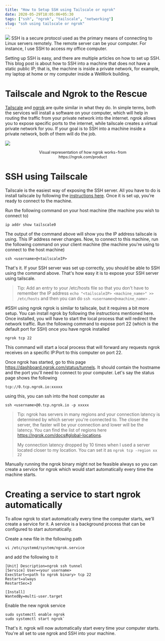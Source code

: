 ```yaml
---
title: "How to Setup SSH using Tailscale or ngrok"
date: 2020-05-29T18:05:06+05:30
tags: ["ssh", "ngrok", "tailscale", "networking"]
slug: "ssh using tailscale or ngrok"
---
```

<style>
.caption {
    font-size: 0.9em;
    margin: 0px 50px;
    text-align: center;
    margin-bottom: 20px;
}

</style>

![](/cables.jpeg)
SSH is a secure protocol used as the primary means of connecting to Linux servers remotely.
The remote server can be your computer. For instance, I use SSH to access my office computer.

Setting up SSH is easy, and there are multiple articles on how to set up SSH. This blog post is 
about how to SSH into a machine that does not have a static public IP; that is, the machine is 
inside a private network, for example, my laptop at home or my computer inside a WeWork building.

# Tailscale and Ngrok to the Rescue
[Tailscale](http://tailscale.io/) and [ngrok](https://ngrok.com/) are quite similar in what they do.
In simple terms, both the services will install a software on your computer, which will help in 
routing the traffic from your private network into the internet. ngrok allows you to expose specific 
ports to the internet, while tailscale creates a virtual private network for you. If your goal is to 
SSH into a machine inside a private network, both of them will do the job.

![](/ngrok.png)
<div>
<div class="caption">Visual representation of how ngrok works - from https://ngrok.com/product</div>
</div>

# SSH using Tailscale
Tailscale is the easiest way of exposing the SSH server. All you have to do is install tailscale by 
following the [instructions here](https://tailscale.com/download).
Once it is set up, you're ready to connect to the machine.

Run the following command on your host machine (the machine you wish to connect to)
```
ip addr show tailscale0
```
The output of the command above will show you the IP address tailscale is using. This IP address 
never changes. Now, to connect to this machine, run the following command on your client machine 
(the machine you're using to connect to the host machine)

```
ssh <username>@<tailscaleIP>
```
That's it. If your SSH server was set up correctly, you should be able to SSH using the command 
above. That's how easy it is to expose your SSH server using tailscale.

>Tip: Add an entry to your /etc/hosts file so that you don't have to remember the IP address 
> `echo "<tailscaleIP> <machine_name>" >> /etc/hosts` and then you can do 
> `ssh <username>@<machine_name>` .

#SSH using ngrok
ngrok is similar to tailscale, but it requires a bit more setup. You can install ngrok by following 
the instructions mentioned here. Once installed, you will have to start the local process that will 
redirect the network traffic. Run the following command to expose port 22 (which is the default port 
for SSH) once you have ngrok installed
```
ngrok tcp 22
```
This command will start a local process that will forward any requests ngrok receives on a specific 
IP:Port to this computer on port 22.

Once ngrok has started, go to this page https://dashboard.ngrok.com/status/tunnels. It should 
contain the hostname and the port you'll need to connect to your computer. Let's say the status page 
shows the following
```
tcp://0.tcp.ngrok.io:xxxxx
```
using this, you can ssh into the host computer as
```
ssh <username>@0.tcp.ngrok.io -p xxxxx
```

> Tip: ngrok has servers in many regions and your connection latency is determined by which server 
> you're connected to. The closer the server, the faster will be your connection and lower will be 
> the latency. You can find the list of regions here https://ngrok.com/docs#global-locations.
>
> My connection latency dropped by 10 times when I used a server located closer to my location. You 
> can set it as `ngrok tcp -region xx 22`

Manually running the ngrok binary might not be feasible always so you can create a service for ngrok 
which would start automatically every time the machine starts.

# Creating a service to start ngrok automatically
To allow ngrok to start automatically every time the computer starts, we'll create a service for it.
A service is a background process that can be configured to start automatically.

Create a new file in the following path
```
vi /etc/systemd/system/ngrok.service
```
and add the following to it
```
[Unit] Description=ngrok ssh tunnel
[Service] User=<your username>
ExecStart=<path to ngrok binary> tcp 22
Restart=always
RestartSec=3

[Install]
WantedBy=multi-user.target
```

Enable the new ngrok service
```
sudo systemctl enable ngrok
sudo systemctl start ngrok`
```
That's it. ngrok will now automatically start every time your computer starts. You're all set to use 
ngrok and SSH into your machine.
